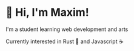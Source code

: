 # 👋 Hi, I'm Maxim!

I'm a student learning web development and arts

Currently interested in Rust 🦀 and Javascript ☕
